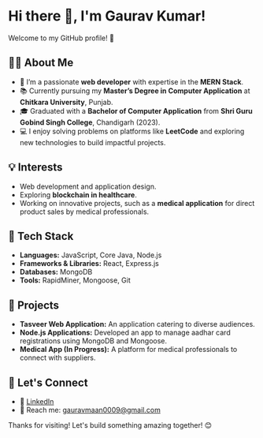 # Hi there 👋, I'm Gaurav Kumar!  

Welcome to my GitHub profile! 🚀  

## 👨‍💻 About Me  

- 🌱 I’m a passionate **web developer** with expertise in the **MERN Stack**.  
- 📚 Currently pursuing my **Master’s Degree in Computer Application** at **Chitkara University**, Punjab.  
- 🎓 Graduated with a **Bachelor of Computer Application** from **Shri Guru Gobind Singh College**, Chandigarh (2023).  
- 💻 I enjoy solving problems on platforms like **LeetCode** and exploring new technologies to build impactful projects.  

## 💡 Interests  
- Web development and application design.  
- Exploring **blockchain in healthcare**.  
- Working on innovative projects, such as a **medical application** for direct product sales by medical professionals.  

## 🔧 Tech Stack  
- **Languages:** JavaScript, Core Java, Node.js  
- **Frameworks & Libraries:** React, Express.js  
- **Databases:** MongoDB  
- **Tools:** RapidMiner, Mongoose, Git  

## 🌟 Projects  
- **Tasveer Web Application:** An application catering to diverse audiences.  
- **Node.js Applications:** Developed an app to manage aadhar card registrations using MongoDB and Mongoose.  
- **Medical App (In Progress):** A platform for medical professionals to connect with suppliers.  

## 🚀 Let's Connect  
- 💼 [LinkedIn](https://www.linkedin.com/in/gaurav-kumar0009/)
- 📧 Reach me: gauravmaan0009@gmail.com 

Thanks for visiting! Let's build something amazing together! 😊  
